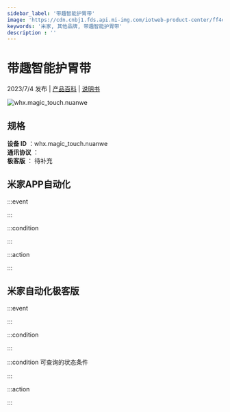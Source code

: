 ```yaml
---
sidebar_label: '带趣智能护胃带'
image: 'https://cdn.cnbj1.fds.api.mi-img.com/iotweb-product-center/ff4ccdfa502a03704748b810fe8e6975_1680574159313.png?GalaxyAccessKeyId=AKVGLQWBOVIRQ3XLEW&Expires=9223372036854775807&Signature=5Fyxv2DfXqSBdBdjyIUzWik+bOg='
keywords: '米家, 其他品牌, 带趣智能护胃带'
description : ''
---
```

# 带趣智能护胃带

2023/7/4 发布 | [产品百科](https://home.mi.com/webapp/content/baike/product/index.html?model=whx.magic_touch.nuanwe/) | [说明书](https://home.mi.com/views/introduction.html?model=whx.magic_touch.nuanwe&region=cn)

![whx.magic_touch.nuanwe](https://cdn.cnbj1.fds.api.mi-img.com/iotweb-product-center/ff4ccdfa502a03704748b810fe8e6975_1680574159313.png?GalaxyAccessKeyId=AKVGLQWBOVIRQ3XLEW&Expires=9223372036854775807&Signature=5Fyxv2DfXqSBdBdjyIUzWik+bOg=)

## 规格  
> 
**设备 ID** ：whx.magic_touch.nuanwe  
**通讯协议** ：  
**极客版**  ： 待补充 


## 米家APP自动化  

:::event  

:::

:::condition  

:::

:::action   

:::

## 米家自动化极客版  

:::event  

:::

:::condition  

:::

:::condition 可查询的状态条件  

:::

:::action  

:::

        
